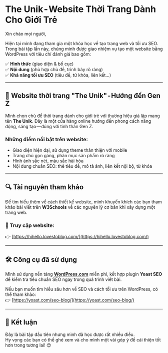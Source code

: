 # The Unik - Website Thời Trang Dành Cho Giới Trẻ

Xin chào mọi người,

Hiện tại mình đang tham gia một khóa học về tạo trang web và tối ưu SEO. Trong bài tập lần này, chúng mình được giao nhiệm vụ tạo một website bằng WordPress với tiêu chí đánh giá bao gồm:

✅ **Hình thức** (giao diện & bố cục)  
✅ **Nội dung** (phù hợp chủ đề, trình bày rõ ràng)  
✅ **Khả năng tối ưu SEO** (tiêu đề, từ khóa, liên kết…)

---

## 🌟 Website thời trang "The Unik" - Hướng đến Gen Z

Mình chọn chủ đề thời trang dành cho giới trẻ với thương hiệu giả lập mang tên **The Unik**. Đây là một cửa hàng online hướng đến phong cách năng động, sáng tạo — đúng với tinh thần Gen Z.

### Những điểm nổi bật trên website:

- Giao diện hiện đại, sử dụng theme thân thiện với mobile  
- Trang chủ gọn gàng, phân mục sản phẩm rõ ràng  
- Hình ảnh sắc nét, màu sắc hài hòa  
- Nội dung chuẩn SEO: thẻ tiêu đề, mô tả ảnh, liên kết nội bộ, từ khóa

---

## 🔍 Tài nguyên tham khảo

Để tìm hiểu thêm về cách thiết kế website, mình khuyến khích các bạn tham khảo bài viết trên **W3Schools** về các nguyên lý cơ bản khi xây dựng một trang web.

### 🔗 Truy cập website:  
👉 [https://hihello.lovestoblog.com/](https://hihello.lovestoblog.com/)

---

## 🛠️ Công cụ đã sử dụng

Mình sử dụng nền tảng **[WordPress.com](https://wordpress.com/)** miễn phí, kết hợp plugin **Yoast SEO** để kiểm tra tiêu chuẩn SEO ngay trong quá trình viết bài.

Nếu bạn muốn tìm hiểu sâu hơn về SEO và cách tối ưu trên WordPress, có thể tham khảo:  
👉 [https://yoast.com/seo-blog/](https://yoast.com/seo-blog/)

---

## 📌 Kết luận

Đây là bài tập đầu tiên nhưng mình đã học được rất nhiều điều.  
Hy vọng các bạn có thể ghé xem và cho mình một vài góp ý để cải thiện tốt hơn trong tương lai! 😊
